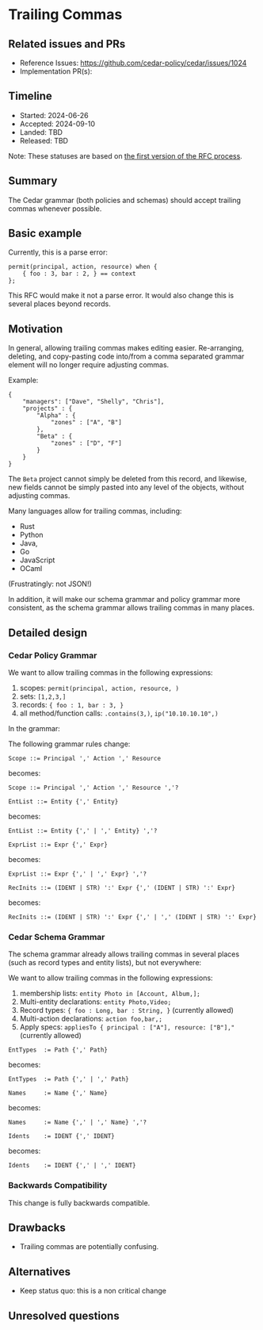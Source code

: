 # Trailing Commas

## Related issues and PRs

- Reference Issues: https://github.com/cedar-policy/cedar/issues/1024
- Implementation PR(s):

## Timeline

- Started: 2024-06-26
- Accepted: 2024-09-10
- Landed: TBD
- Released: TBD

Note: These statuses are based on [the first version of the RFC process](./../archive/process-v1/README.md).

## Summary

The Cedar grammar (both policies and schemas) should accept trailing
commas whenever possible.

## Basic example

Currently, this is a parse error:
```
permit(principal, action, resource) when {
    { foo : 3, bar : 2, } == context  
};
```
This RFC would make it not a parse error. 
It would also change this is several places beyond records.

## Motivation

In general, allowing trailing commas makes editing easier.
Re-arranging, deleting, and copy-pasting code into/from a comma
separated grammar element will no longer require adjusting commas.

Example:
```
{
    "managers": ["Dave", "Shelly", "Chris"],
    "projects" : {
        "Alpha" : {
            "zones" : ["A", "B"]
        },
        "Beta" : {
            "zones" : ["D", "F"]
        }
    }
}
```
The `Beta` project cannot simply be deleted from this record, and
likewise, new fields cannot be simply pasted into any level of the
objects, without adjusting commas.

Many languages allow for trailing commas, including:
* Rust
* Python
* Java,
* Go
* JavaScript
* OCaml

(Frustratingly: not JSON!)

In addition, it will make our schema grammar and policy grammar more
consistent, as the schema grammar allows trailing commas in many places.

## Detailed design

### Cedar Policy Grammar

We want to allow trailing commas in the following expressions:
1. scopes: `permit(principal, action, resource, )` 
2. sets: `[1,2,3,]`
3. records: `{ foo : 1, bar : 3, }`
4. all method/function calls: `.contains(3,)`, `ip("10.10.10.10",)`

In the grammar:

The following grammar rules change:
```
Scope ::= Principal ',' Action ',' Resource
```
becomes:
```
Scope ::= Principal ',' Action ',' Resource ','?
```

```
EntList ::= Entity {',' Entity}
```
becomes:
```
EntList ::= Entity {',' | ',' Entity} ','?
```

```
ExprList ::= Expr {',' Expr}
```
becomes:
```
ExprList ::= Expr {',' | ',' Expr} ','?
```

```
RecInits ::= (IDENT | STR) ':' Expr {',' (IDENT | STR) ':' Expr}
```
becomes:
```
RecInits ::= (IDENT | STR) ':' Expr {',' | ',' (IDENT | STR) ':' Expr}
```

### Cedar Schema Grammar
The schema grammar already allows trailing commas in several places
(such as record types and entity lists), but not everywhere:

We want to allow trailing commas in the following expressions:
1. membership lists: `entity Photo in [Account, Album,];`
2. Multi-entity declarations: `entity Photo,Video;`
3. Record types: `{ foo : Long, bar : String, }` (currently allowed)
4. Multi-action declarations: `action foo,bar,;`
5. Apply specs: `appliesTo { principal : ["A"], resource: ["B"],"`
   (currently allowed)


```
EntTypes  := Path {',' Path}
```
becomes:

```
EntTypes  := Path {',' | ',' Path}
```

```
Names     := Name {',' Name}
```
becomes:
```
Names     := Name {',' | ',' Name} ','?
```

```
Idents    := IDENT {',' IDENT}
```
becomes:
```
Idents    := IDENT {',' | ',' IDENT}
```


### Backwards Compatibility 
This change is fully backwards compatible. 

## Drawbacks

* Trailing commas are potentially confusing.

## Alternatives

* Keep status quo: this is a non critical change

## Unresolved questions
